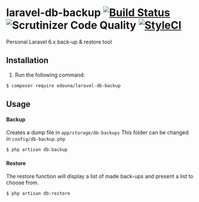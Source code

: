 laravel-db-backup [![Build Status](https://travis-ci.org/EDOUNA/laravel-db-backup.svg?branch=develop)](https://travis-ci.org/EDOUNA/laravel-db-backup) ![Scrutinizer Code Quality](https://scrutinizer-ci.com/g/EDOUNA/laravel-db-backup/badges/quality-score.png?b=develop) [![StyleCI](https://github.styleci.io/repos/266398642/shield?branch=develop)](https://github.styleci.io/repos/266398642)
==============

Personal Laravel 6.x back-up & restore tool

## Installation

1. Run the following command:

```bash
$ composer require edouna/laravel-db-backup
```

## Usage

#### Backup
Creates a dump file in `app/storage/db-backups`
This folder can be changed in `config/db-backup.php`

```sh
$ php artisan db:backup
```

#### Restore
The restore function will display a list of made back-ups and present a list to choose from.

```sh
$ php artisan db:restore
```
